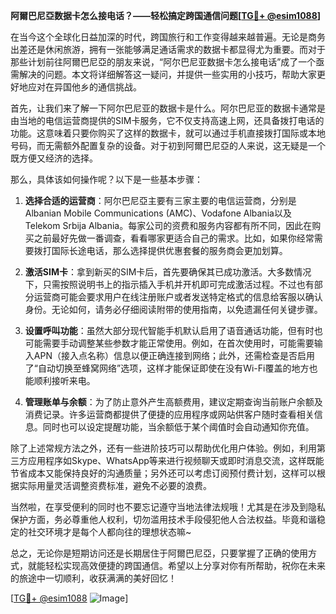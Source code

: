 **阿爾巴尼亞数据卡怎么接电话？——轻松搞定跨国通信问题[[TG💪+ @esim1088](https://t.me/s/esim1088)]**

在当今这个全球化日益加深的时代，跨国旅行和工作变得越来越普遍。无论是商务出差还是休闲旅游，拥有一张能够满足通话需求的数据卡都显得尤为重要。而对于那些计划前往阿爾巴尼亞的朋友来说，“阿尔巴尼亚数据卡怎么接电话”成了一个亟需解决的问题。本文将详细解答这一疑问，并提供一些实用的小技巧，帮助大家更好地应对在异国他乡的通信挑战。

首先，让我们来了解一下阿尔巴尼亚的数据卡是什么。阿尔巴尼亚的数据卡通常是由当地的电信运营商提供的SIM卡服务，它不仅支持高速上网，还具备拨打电话的功能。这意味着只要你购买了这样的数据卡，就可以通过手机直接拨打国际或本地号码，而无需额外配置复杂的设备。对于初到阿爾巴尼亞的人来说，这无疑是一个既方便又经济的选择。

那么，具体该如何操作呢？以下是一些基本步骤：

1. **选择合适的运营商**：阿尔巴尼亞主要有三家主要的电信运营商，分别是Albanian Mobile Communications (AMC)、Vodafone Albania以及Telekom Srbija Albania。每家公司的资费和服务内容都有所不同，因此在购买之前最好先做一番调查，看看哪家更适合自己的需求。比如，如果你经常需要拨打国际长途电话，那么选择提供优惠套餐的服务商会更加划算。

2. **激活SIM卡**：拿到新买的SIM卡后，首先要确保其已成功激活。大多数情况下，只需按照说明书上的指示插入手机并开机即可完成激活过程。不过也有部分运营商可能会要求用户在线注册账户或者发送特定格式的信息给客服以确认身份。无论如何，请务必仔细阅读附带的使用指南，以免遗漏任何关键步骤。

3. **设置呼叫功能**：虽然大部分现代智能手机默认启用了语音通话功能，但有时也可能需要手动调整某些参数才能正常使用。例如，在首次使用时，可能需要输入APN（接入点名称）信息以便正确连接到网络；此外，还需检查是否启用了“自动切换至蜂窝网络”选项，这样才能保证即使在没有Wi-Fi覆盖的地方也能顺利接听来电。

4. **管理账单与余额**：为了防止意外产生高额费用，建议定期查询当前账户余额及消费记录。许多运营商都提供了便捷的应用程序或网站供客户随时查看相关信息。同时也可以设定提醒功能，当余额低于某个阈值时会自动通知你充值。

除了上述常规方法之外，还有一些进阶技巧可以帮助优化用户体验。例如，利用第三方应用程序如Skype、WhatsApp等来进行视频聊天或即时消息交流，这样既能节省成本又能保持良好的沟通质量；另外还可以考虑订阅预付费计划，这样可以根据实际用量灵活调整资费标准，避免不必要的浪费。

当然啦，在享受便利的同时也不要忘记遵守当地法律法规哦！尤其是在涉及到隐私保护方面，务必尊重他人权利，切勿滥用技术手段侵犯他人合法权益。毕竟和谐稳定的社交环境才是每个人都向往的理想状态嘛~

总之，无论你是短期访问还是长期居住于阿爾巴尼亞，只要掌握了正确的使用方式，就能轻松实现高效便捷的跨国通信。希望以上分享对你有所帮助，祝你在未来的旅途中一切顺利，收获满满的美好回忆！

[[TG💪+ @esim1088](https://t.me/s/esim1088) ![Image](https://i.postimg.cc/4NQfJmqS/Snipaste-2025-05-13-00-14-12.png)]